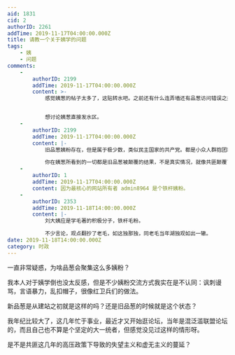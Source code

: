 ```yaml
---
aid: 1831
cid: 2
authorID: 2261
addTime: 2019-11-17T04:00:00.000Z
title: 请教一个关于姨学的问题
tags:
    - 姨
    - 问题
comments:
    -
        authorID: 2199
        addTime: 2019-11-17T04:00:00.000Z
        content: >-
            感觉姨葱的帖子太多了，这贴转水吧。之前还有什么连弄墙还有品葱访问错误之类的。都跑这里来发帖。我看sara别人也没天天盯着姨葱发帖，本站真的是每天一篇姨葱贴。


            想讨论姨葱直接发水区。
    -
        authorID: 2199
        addTime: 2019-11-17T04:00:00.000Z
        content: |-
            旧品葱姨粉存在，但是属于极少数，类似民主国家的共产党。都是小众人群抱团取暖，成不了大气候。

            你在姨葱所看到的一切都是旧品葱被颠覆的结果，不是真实情况，就像共匪颠覆了中华民国一样，篡夺中国国号，把中国名声也搞臭了。
    -
        authorID: 1
        addTime: 2019-11-17T04:00:00.000Z
        content: 因为最核心的网站所有者 admin8964 是个铁杆姨粉。
    -
        authorID: 2353
        addTime: 2019-11-18T14:00:00.000Z
        content: |-
            刘大姨应是学毛著的积极分子，铁杆毛粉。

            不少言论，观点翻抄了老毛，如这独那独，同老毛当年湖独观如出一辙。
date: 2019-11-18T14:00:00.000Z
category: 时政
---
```


一直非常疑惑，为啥品葱会聚集这么多姨粉？

我本人对于姨学倒也没太反感，但是不少姨粉交流方式我实在是不认同：讽刺谩骂，言语暴力，乱扣帽子，很像红卫兵们的做法。

新品葱是从建站之初就是这样的吗？还是旧品葱的时候就是这个状态？

我年纪比较大了，这几年忙于事业，最近才又开始逛论坛，当年是混泛滥联盟论坛的，而且自己也不算是个坚定的大一统者，但感觉没见过这样的情形呀。

是不是共匪这几年的高压政策下导致的失望主义和虚无主义的蔓延？

